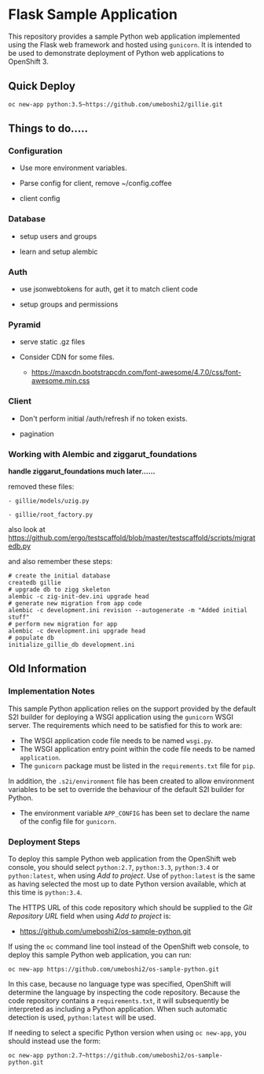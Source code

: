 # Flask Sample Application

This repository provides a sample Python web application implemented using the Flask web framework and hosted using ``gunicorn``. It is intended to be used to demonstrate deployment of Python web applications to OpenShift 3.

## Quick Deploy 

```
oc new-app python:3.5~https://github.com/umeboshi2/gillie.git
```


## Things to do.....

### Configuration

* Use more environment variables.

* Parse config for client, remove ~/config.coffee

* client config


### Database 

* setup users and groups

* learn and setup alembic

### Auth 

* use jsonwebtokens for auth, get it to match client code

* setup groups and permissions


### Pyramid

* serve static .gz files

* Consider CDN for some files.

	- https://maxcdn.bootstrapcdn.com/font-awesome/4.7.0/css/font-awesome.min.css
	
	

### Client

* Don't perform initial /auth/refresh if no token exists.

* pagination

### Working with Alembic and ziggarut_foundations

**handle ziggarut_foundations much later......**

removed these files:

	- gillie/models/uzig.py
 
	- gillie/root_factory.py
 
also look at https://github.com/ergo/testscaffold/blob/master/testscaffold/scripts/migratedb.py

and also remember these steps:

```
# create the initial database
createdb gillie
# upgrade db to zigg skeleton
alembic -c zig-init-dev.ini upgrade head
# generate new migration from app code
alembic -c development.ini revision --autogenerate -m "Added initial stuff"
# perform new migration for app
alembic -c development.ini upgrade head
# populate db
initialize_gillie_db development.ini 
```




## Old Information

### Implementation Notes

This sample Python application relies on the support provided by the default S2I builder for deploying a WSGI application using the ``gunicorn`` WSGI server. The requirements which need to be satisfied for this to work are:

* The WSGI application code file needs to be named ``wsgi.py``.
* The WSGI application entry point within the code file needs to be named ``application``.
* The ``gunicorn`` package must be listed in the ``requirements.txt`` file for ``pip``.

In addition, the ``.s2i/environment`` file has been created to allow environment variables to be set to override the behaviour of the default S2I builder for Python.

* The environment variable ``APP_CONFIG`` has been set to declare the name of the config file for ``gunicorn``.

### Deployment Steps

To deploy this sample Python web application from the OpenShift web console, you should select ``python:2.7``, ``python:3.3``, ``python:3.4`` or ``python:latest``, when using _Add to project_. Use of ``python:latest`` is the same as having selected the most up to date Python version available, which at this time is ``python:3.4``.

The HTTPS URL of this code repository which should be supplied to the _Git Repository URL_ field when using _Add to project_ is:

* https://github.com/umeboshi2/os-sample-python.git

If using the ``oc`` command line tool instead of the OpenShift web console, to deploy this sample Python web application, you can run:

```
oc new-app https://github.com/umeboshi2/os-sample-python.git
```

In this case, because no language type was specified, OpenShift will determine the language by inspecting the code repository. Because the code repository contains a ``requirements.txt``, it will subsequently be interpreted as including a Python application. When such automatic detection is used, ``python:latest`` will be used.

If needing to select a specific Python version when using ``oc new-app``, you should instead use the form:

```
oc new-app python:2.7~https://github.com/umeboshi2/os-sample-python.git
```
